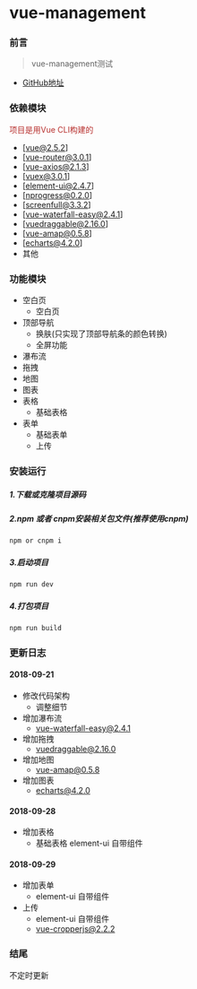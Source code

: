 # vue-management

### 前言
> vue-management测试

- [GitHub地址](https://github.com/sisa1313/vue-management)

### 依赖模块
<span style="color: rgb(184,49,47);">项目是用Vue CLI构建的</span>

- [vue@2.5.2]
- [vue-router@3.0.1]
- [vue-axios@2.1.3]
- [vuex@3.0.1]
- [element-ui@2.4.7]
- [nprogress@0.2.0]
- [screenfull@3.3.2]
- [vue-waterfall-easy@2.4.1]
- [vuedraggable@2.16.0]
- [vue-amap@0.5.8]
- [echarts@4.2.0]
- 其他

### 功能模块

- 空白页
    - 空白页
- 顶部导航
    - 换肤(只实现了顶部导航条的颜色转换)
    - 全屏功能
- 瀑布流
- 拖拽
- 地图
- 图表
- 表格
    - 基础表格
- 表单
    - 基础表单
    - 上传

### 安装运行
##### 1.下载或克隆项目源码
##### 2.npm 或者 cnpm安装相关包文件(推荐使用cnpm)

```js
npm or cnpm i
```
##### 3.启动项目
```js
npm run dev
```
##### 4.打包项目
```js
npm run build
```

### 更新日志

#### 2018-09-21
- 修改代码架构
    - 调整细节
- 增加瀑布流
    - vue-waterfall-easy@2.4.1
- 增加拖拽
    - vuedraggable@2.16.0
- 增加地图
    - vue-amap@0.5.8
- 增加图表
    - echarts@4.2.0

#### 2018-09-28
- 增加表格
    - 基础表格 element-ui 自带组件

#### 2018-09-29
- 增加表单
    - element-ui 自带组件
- 上传
    - element-ui 自带组件
    - vue-cropperjs@2.2.2

### 结尾
不定时更新
